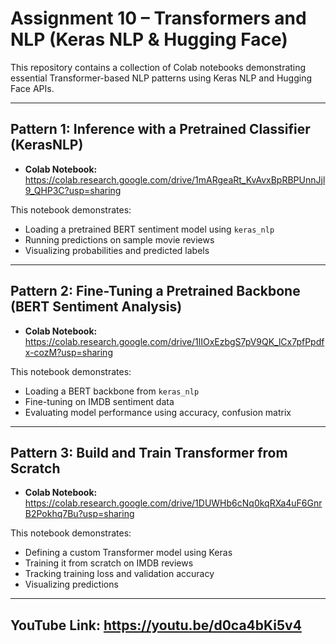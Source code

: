 # Assignment 10 – Transformers and NLP (Keras NLP & Hugging Face)

This repository contains a collection of Colab notebooks demonstrating essential Transformer-based NLP patterns using Keras NLP and Hugging Face APIs.

---

## Pattern 1: Inference with a Pretrained Classifier (KerasNLP)

-  **Colab Notebook:** https://colab.research.google.com/drive/1mARgeaRt_KvAvxBpRBPUnnJjl9_QHP3C?usp=sharing


This notebook demonstrates:
- Loading a pretrained BERT sentiment model using `keras_nlp`
- Running predictions on sample movie reviews
- Visualizing probabilities and predicted labels

---

## Pattern 2: Fine-Tuning a Pretrained Backbone (BERT Sentiment Analysis)

- **Colab Notebook:** https://colab.research.google.com/drive/1lIOxEzbgS7pV9QK_lCx7pfPpdfx-cozM?usp=sharing

This notebook demonstrates:
- Loading a BERT backbone from `keras_nlp`
- Fine-tuning on IMDB sentiment data
- Evaluating model performance using accuracy, confusion matrix

---

## Pattern 3: Build and Train Transformer from Scratch

-  **Colab Notebook:** https://colab.research.google.com/drive/1DUWHb6cNq0kqRXa4uF6GnrB2Pokhq7Bu?usp=sharing
  
This notebook demonstrates:
- Defining a custom Transformer model using Keras
- Training it from scratch on IMDB reviews
- Tracking training loss and validation accuracy
- Visualizing predictions

---

## YouTube Link: https://youtu.be/d0ca4bKi5v4

